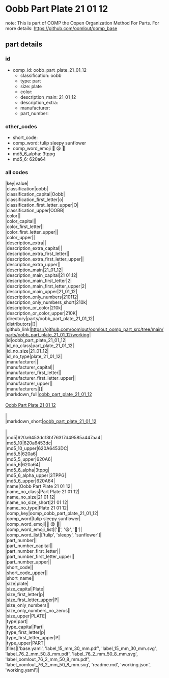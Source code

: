 # Oobb Part Plate 21 01 12  

note: This is part of OOMP the Oopen Organization Method For Parts. For more details: https://github.com/oomlout/oomp_base

##  part details





### id
* oomp_id: oobb_part_plate_21_01_12
  * classification: oobb
  * type: part
  * size: plate
  * color: 
  * description_main: 21_01_12
  * description_extra: 
  * manufacturer: 
  * part_number: 

### other_codes
* short_code: 
* oomp_word: tulip sleepy sunflower
* oomp_word_emoji :tulip: :sleepy: :sunflower:
* md5_6_alpha: 3tppg
* md5_6: 620a64

### all codes 
|key|value|  
|classification|oobb|  
|classification_capital|Oobb|  
|classification_first_letter|o|  
|classification_first_letter_upper|O|  
|classification_upper|OOBB|  
|color||  
|color_capital||  
|color_first_letter||  
|color_first_letter_upper||  
|color_upper||  
|description_extra||  
|description_extra_capital||  
|description_extra_first_letter||  
|description_extra_first_letter_upper||  
|description_extra_upper||  
|description_main|21_01_12|  
|description_main_capital|21 01.12|  
|description_main_first_letter|2|  
|description_main_first_letter_upper|2|  
|description_main_upper|21_01_12|  
|description_only_numbers|210112|  
|description_only_numbers_short|210k|  
|description_or_color|210k|  
|description_or_color_upper|210K|  
|directory|parts/oobb_part_plate_21_01_12|  
|distributors|[]|  
|github_link|https://github.com/oomlout/oomlout_oomp_part_src/tree/main/parts/oobb_part_plate_21_01_12/working|  
|id|oobb_part_plate_21_01_12|  
|id_no_class|part_plate_21_01_12|  
|id_no_size|21_01_12|  
|id_no_type|plate_21_01_12|  
|manufacturer||  
|manufacturer_capital||  
|manufacturer_first_letter||  
|manufacturer_first_letter_upper||  
|manufacturer_upper||  
|manufacturers|[]|  
|markdown_full|[oobb_part_plate_21_01_12](https://github.com/oomlout/oomlout_oomp_part_src/tree/main/parts/oobb_part_plate_21_01_12/working)<br>[](https://github.com/oomlout/oomlout_oomp_part_src/tree/main/parts/oobb_part_plate_21_01_12/working)<br>[Oobb Part Plate 21 01 12](https://github.com/oomlout/oomlout_oomp_part_src/tree/main/parts/oobb_part_plate_21_01_12/working)<br><br>|  
|markdown_short|[oobb_part_plate_21_01_12](https://github.com/oomlout/oomlout_oomp_part_src/tree/main/parts/oobb_part_plate_21_01_12/working)<br><br>|  
|md5|620a6453dc13bf76317d49585a447aa4|  
|md5_10|620a6453dc|  
|md5_10_upper|620A6453DC|  
|md5_5|620a6|  
|md5_5_upper|620A6|  
|md5_6|620a64|  
|md5_6_alpha|3tppg|  
|md5_6_alpha_upper|3TPPG|  
|md5_6_upper|620A64|  
|name|Oobb Part Plate 21 01 12|  
|name_no_class|Part Plate 21 01 12|  
|name_no_size|21 01 12|  
|name_no_size_short|21 01 12|  
|name_no_type|Plate 21 01 12|  
|oomp_key|oomp_oobb_part_plate_21_01_12|  
|oomp_word|tulip sleepy sunflower|  
|oomp_word_emoji|:tulip: :sleepy: :sunflower:|  
|oomp_word_emoji_list|[':tulip:', ':sleepy:', ':sunflower:']|  
|oomp_word_list|['tulip', 'sleepy', 'sunflower']|  
|part_number||  
|part_number_capital||  
|part_number_first_letter||  
|part_number_first_letter_upper||  
|part_number_upper||  
|short_code||  
|short_code_upper||  
|short_name||  
|size|plate|  
|size_capital|Plate|  
|size_first_letter|p|  
|size_first_letter_upper|P|  
|size_only_numbers||  
|size_only_numbers_no_zeros||  
|size_upper|PLATE|  
|type|part|  
|type_capital|Part|  
|type_first_letter|p|  
|type_first_letter_upper|P|  
|type_upper|PART|  
|files|['base.yaml', 'label_15_mm_30_mm.pdf', 'label_15_mm_30_mm.svg', 'label_76_2_mm_50_8_mm.pdf', 'label_76_2_mm_50_8_mm.svg', 'label_oomlout_76_2_mm_50_8_mm.pdf', 'label_oomlout_76_2_mm_50_8_mm.svg', 'readme.md', 'working.json', 'working.yaml']|  
